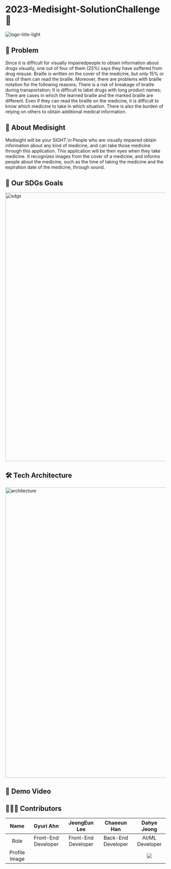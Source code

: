 # 2023-Medisight-SolutionChallenge 💊
![logo-title-light](https://user-images.githubusercontent.com/51871061/229301410-d6d41e7e-0310-4fc8-81a3-afd8905320cb.png)

## 💭 Problem

Since it is difficult for visually impairedpeople to obtain information about drugs visually, one out of four of them (25%) says they have suffered from drug misuse. Braille is written on the cover of the medicine, but only 15% or less of them can read the braille. Moreover, there are problems with braille notation for the following reasons; There is a risk of breakage of braille during transportation; It is difficult to label drugs with long product names; There are cases in which the learned braille and the marked braille are different. Even if they can read the braille on the medicine, it is difficult to know which medicine to take in which situation. There is also the burden of relying on others to obtain additional medical information.


## 💊 About Medisight

Medisight will be your SIGHT.\n
People who are visually impaired obtain information about any kind of medicine, and can take those medicine through this application. This application will be their eyes when they take medicine. It recognizes images from the cover of a medicine, and informs people about the medicine, such as the time of taking the medicine and the expiration date of the medicine, through sound.


## 🎯 Our SDGs Goals
<img width="842" alt="sdgs" src="https://user-images.githubusercontent.com/51871061/229303909-ee0fefab-c634-4862-8acf-429923b52fb1.png">


## 🛠️ Tech Architecture
<img width="910" alt="architecture" src="https://user-images.githubusercontent.com/51871061/229303647-79d22f96-5a40-429b-b4fc-a59a0b467b0a.png">



## 🔗 Demo Video

## 

## 👩🏻‍💻 Contributors
|Name|Gyuri Ahn|JeongEun Lee |Chaeeun Han|Dahye Jeong|
|:---:|:---:|:---:|:---:|:---:|
|Role|Front-End Developer|Front-End Developer|Back-End Developer|AI/ML Developer|
|Profile Image|<img src=""/>|<img src=""/>|<img src=""/>|<img src="h"/>|
